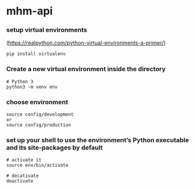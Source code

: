 # mhm-api

### setup virtual environments
(https://realpython.com/python-virtual-environments-a-primer/)

```
pip install virtualenv
```

### Create a new virtual environment inside the directory
```
# Python 3
python3 -m venv env
```

### choose environment
```
source config/development
or
source config/production
```

### set up your shell to use the environment’s Python executable and its site-packages by default
```
# activate it
source env/bin/activate

# decativate
deactivate
```

